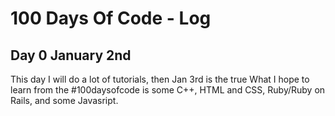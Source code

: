 # 100 Days Of Code - Log

## Day 0 January 2nd
This day I will do a lot of tutorials, then Jan 3rd is the true
What I hope to learn from the #100daysofcode is some C++, HTML and CSS, Ruby/Ruby on Rails, and some Javasript.
